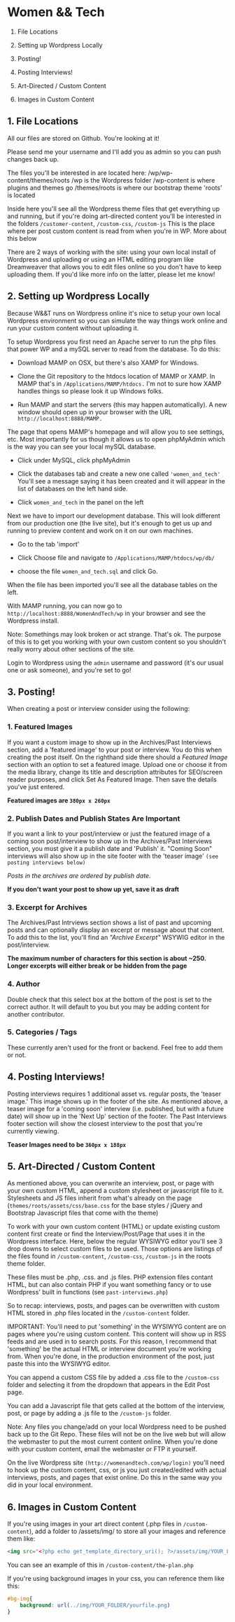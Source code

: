 # Women && Tech


1. File Locations

2. Setting up Wordpress Locally

3. Posting!

4. Posting Interviews!

5. Art-Directed / Custom Content

6. Images in Custom Content




## 1\. File Locations

All our files are stored on Github. You're looking at it!

Please send me your username and I'll add you as admin so you can push changes back up.

The files you'll be interested in are located here: /wp/wp-content/themes/roots
/wp is the Wordpress folder
/wp-content is where plugins and themes go
/themes/roots is where our bootstrap theme 'roots' is located

Inside here you'll see all the Wordpress theme files that get everything up and running, but if you're doing art-directed content you'll be interested in the folders `/customer-content`, `/custom-css`, `/custom-js`
This is the place where per post custom content is read from when you're in WP. More about this below

There are 2 ways of working with the site: using your own local install of Wordpress and uploading or using an HTML editing program like Dreamweaver that allows you to edit files online so you don't have to keep uploading them. If you'd like more info on the latter, please let me know!

## 2\. Setting up Wordpress Locally

Because W&&T runs on Wordpress online it's nice to setup your own local Wordpress environment
so you can simulate the way things work online and run your custom content without uploading it.

To setup Wordpress you first need an Apache server to run the php files that power WP and a mySQL server to read from the database. To do this:
- Download MAMP on OSX, but there's also XAMP for Windows.

- Clone the Git repository to the htdocs location of MAMP or XAMP. In MAMP that's in `/Applications/MAMP/htdocs.` I'm not to sure how XAMP handles things so please look it up Windows folks.

- Run MAMP and start the servers (this may happen automatically). A new window should open up in your browser with the URL `http://localhost:8888/MAMP.`

The page that opens MAMP's homepage and will allow you to see settings, etc. Most importantly for us though it allows us to open phpMyAdmin which is the way you can see your local mySQL database.

- Click under MySQL, click phpMyAdmin

- Click the databases tab and create a new one called `'women_and_tech'` You'll see a message saying it has been created and it will appear in the list of databases on the left hand side.

- Click `women_and_tech` in the panel on the left

Next we have to import our development database. This will look different from our production one (the live site), but it's enough to get us up and running to preview content and work on it on our own machines.

- Go to the tab 'import'

- Click Choose file and navigate to `/Applications/MAMP/htdocs/wp/db/`

- choose the file `women_and_tech.sql` and click Go.

When the file has been imported you'll see all the database tables on the left. 

With MAMP running, you can now go to `http://localhost:8888/WomenAndTech/wp` in your browser and see the Wordpress install. 

Note: Somethings may look broken or act strange. That's ok. The purpose of this is to get you working with your own custom content so you shouldn't really worry about other sections of the site.

Login to Wordpress using the `admin` username and password (it's our usual one or ask someone), and you're set to go!

## 3\. Posting!

When creating a post or interview consider using the following:

### 1. Featured Images
  If you want a custom image to show up in the Archives/Past Interviews section, add a 'featured image' to your post or interview. You do this when creating the post itself. On the righthand side there should a _Featured Image_ section with an option to set a featured image. Upload one or choose it from the media library, change its title and description attributes for SEO/screen reader purposes, and click Set As Featured Image. Then save the details you've just entered.

  __Featured images are `380px x 260px`__

### 2. Publish Dates and Publish States Are Important
  If you want a link to your post/interview or just the featured image of a coming soon post/interview to show up in the Archives/Past Interviews section, you must give it a publish date and 'Publish' it. "Coming Soon" interviews will also show up in the site footer with the 'teaser image' `(see posting interviews below)`
  
  _Posts in the archives are ordered by publish date._

  __If you don't want your post to show up yet, save it as draft__


### 3. Excerpt for Archives
  The Archives/Past Intrviews section shows a list of past and upcoming posts and can optionally display an excerpt or message about that content. To add this to the list, you'll find an _"Archive Excerpt"_ WSYWIG editor in the post/interview.

  __The maximum number of characters for this section is about ~250. Longer excerpts will either break or be hidden from the page__

### 4. Author
  Double check that this select box at the bottom of the post is set to the correct author. It will default to you but you may be adding content for another contributor.

### 5. Categories / Tags
  These currently aren't used for the front or backend. Feel free to add them or not.

## 4\. Posting Interviews!
  
  Posting interviews requires 1 additional asset vs. regular posts, the 'teaser image.' This image shows up in the footer of the site. As mentioned above, a teaser image for a 'coming soon' interview (i.e. published, but with a future date) will show up in the 'Next Up' section of the footer. The Past Interviews footer section will show the closest interview to the post that you're currently viewing.

  __Teaser Images need to be `360px x 188px`__

## 5\. Art-Directed / Custom Content

As mentioned above, you can overwrite an interview, post, or page with your own custom HTML, append a custom stylesheet or javascript file to it. Stylesheets and JS files inherit from what's already on the page (`themes/roots/assets/css/base.css` for the base styles / jQuery and Bootstrap Javascript files that come with the theme)

To work with your own custom content (HTML) or update existing custom content first create or find the Interview/Post/Page that uses it in the Wordpress interface. Here, below the regular WYSIWYG editor you'll see 3 drop downs to select custom files to be used. Those options are listings of the files found in `/custom-content`, `/custom-css`, `/custom-js` in the roots theme folder.

These files must be .php, .css. and .js files. PHP extension files contant HTML, but can also contain PHP if you want something fancy or to use Wordpress' built in functions (see `past-interviews.php`)

So to recap: interviews, posts, and pages can be overwritten with custom HTML stored in .php files located in the `/custom-content` folder.

IMPORTANT: You'll need to put 'something' in the WYSIWYG content are on pages where you're using custom content. This content will show up in RSS feeds and are used in to search posts. For this reason, I recommend that 'something' be the actual HTML or interview document you're working from. When you're done, in the production environment of the post, just paste this into the WYSIWYG editor.

You can append a custom CSS file by added a .css file to the `/custom-css` folder and selecting it from the dropdown that appears in the Edit Post page. 

You can add a Javascript file that gets called at the bottom of the interview, post, or page by adding a .js file to the `/custom-js` folder.

Note: Any files you change/add on your local Wordpress need to be pushed back up to the Git Repo. These files will not be on the live web but will allow the webmaster to put the most current content online. When you're done with your custom content, email the webmaster or FTP it yourself.

On the live Wordpress site `(http://womenandtech.com/wp/login)` you'll need to hook up the custom content, css, or js you just created/edited with actual interviews, posts, and pages that exist online. Do this in the same way you did in your local environment.

## 6\. Images in Custom Content

If you're using images in your art direct content (.php files in `/custom-content`), add a folder to /assets/img/ to store all your images and reference them like:

```html
<img src="<?php echo get_template_directory_uri(); ?>/assets/img/YOUR_FOLDER/youfile.png">
```
You can see an example of this in `/custom-content/the-plan.php`

If you're using background images in your css, you can reference them like this:
```css
#bg-img{
	background: url(../img/YOUR_FOLDER/yourfile.png)
}
```

